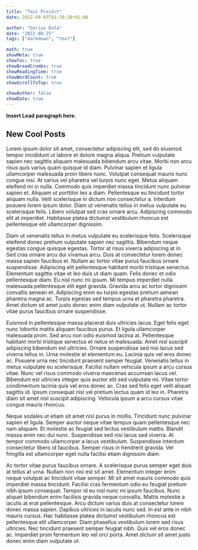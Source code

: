 ```yaml
---
title: "Test Project"
date: 2022-09-03T01:29:28+01:00

author: "Darius Duta"
date: "2022-08-25"
tags: ["markdown", "text"]

math: true
showMeta: true
showToc: true
showBreadCrumbs: true
showReadingTime: true
showWordCount: true
showScrollToTop: true

showAuthor: false
showDate: true
---
```


**Insert Lead paragraph here.**

## New Cool Posts

Lorem ipsum dolor sit amet, consectetur adipiscing elit, sed do eiusmod tempor incididunt ut labore et dolore magna aliqua. Pretium vulputate sapien nec sagittis aliquam malesuada bibendum arcu vitae. Morbi non arcu risus quis varius quam quisque id diam. Pulvinar sapien et ligula ullamcorper malesuada proin libero nunc. Volutpat consequat mauris nunc congue nisi. At varius vel pharetra vel turpis nunc eget. Metus aliquam eleifend mi in nulla. Commodo quis imperdiet massa tincidunt nunc pulvinar sapien et. Aliquam ut porttitor leo a diam. Pellentesque eu tincidunt tortor aliquam nulla. Velit scelerisque in dictum non consectetur a. Interdum posuere lorem ipsum dolor. Diam ut venenatis tellus in metus vulputate eu scelerisque felis. Libero volutpat sed cras ornare arcu. Adipiscing commodo elit at imperdiet. Habitasse platea dictumst vestibulum rhoncus est pellentesque elit ullamcorper dignissim.

Diam ut venenatis tellus in metus vulputate eu scelerisque felis. Scelerisque eleifend donec pretium vulputate sapien nec sagittis. Bibendum neque egestas congue quisque egestas. Tortor at risus viverra adipiscing at in. Sed cras ornare arcu dui vivamus arcu. Duis at consectetur lorem donec massa sapien faucibus et. Nullam ac tortor vitae purus faucibus ornare suspendisse. Adipiscing elit pellentesque habitant morbi tristique senectus. Elementum sagittis vitae et leo duis ut diam quam. Felis donec et odio pellentesque diam. Eu nisl nunc mi ipsum. Mi tempus imperdiet nulla malesuada pellentesque elit eget gravida. Gravida arcu ac tortor dignissim convallis aenean et. Adipiscing enim eu turpis egestas pretium aenean pharetra magna ac. Turpis egestas sed tempus urna et pharetra pharetra. Amet dictum sit amet justo donec enim diam vulputate ut. Nullam ac tortor vitae purus faucibus ornare suspendisse.

Euismod in pellentesque massa placerat duis ultricies lacus. Eget felis eget nunc lobortis mattis aliquam faucibus purus. Et ligula ullamcorper malesuada proin. Sed arcu non odio euismod lacinia at. Pellentesque habitant morbi tristique senectus et netus et malesuada. Amet nisl suscipit adipiscing bibendum est ultricies. Ornare suspendisse sed nisi lacus sed viverra tellus in. Urna molestie at elementum eu. Lacinia quis vel eros donec ac. Posuere urna nec tincidunt praesent semper feugiat. Venenatis tellus in metus vulputate eu scelerisque. Facilisi nullam vehicula ipsum a arcu cursus vitae. Nunc vel risus commodo viverra maecenas accumsan lacus vel. Bibendum est ultricies integer quis auctor elit sed vulputate mi. Vitae tortor condimentum lacinia quis vel eros donec ac. Cras sed felis eget velit aliquet sagittis id. Ipsum consequat nisl vel pretium lectus quam id leo in. Pharetra diam sit amet nisl suscipit adipiscing. Vehicula ipsum a arcu cursus vitae congue mauris rhoncus.

Neque sodales ut etiam sit amet nisl purus in mollis. Tincidunt nunc pulvinar sapien et ligula. Semper auctor neque vitae tempus quam pellentesque nec nam aliquam. Et molestie ac feugiat sed lectus vestibulum mattis. Blandit massa enim nec dui nunc. Suspendisse sed nisi lacus sed viverra. At tempor commodo ullamcorper a lacus vestibulum. Suspendisse interdum consectetur libero id faucibus. Semper risus in hendrerit gravida. Vel fringilla est ullamcorper eget nulla facilisi etiam dignissim diam.

Ac tortor vitae purus faucibus ornare. A scelerisque purus semper eget duis at tellus at urna. Nullam non nisi est sit amet. Elementum integer enim neque volutpat ac tincidunt vitae semper. Mi sit amet mauris commodo quis imperdiet massa tincidunt. Facilisi cras fermentum odio eu feugiat pretium nibh ipsum consequat. Tempor id eu nisl nunc mi ipsum faucibus. Nunc aliquet bibendum enim facilisis gravida neque convallis. Mattis molestie a iaculis at erat pellentesque. Arcu dictum varius duis at consectetur lorem donec massa sapien. Dapibus ultrices in iaculis nunc sed. In est ante in nibh mauris cursus. Hac habitasse platea dictumst vestibulum rhoncus est pellentesque elit ullamcorper. Diam phasellus vestibulum lorem sed risus ultricies. Nec tincidunt praesent semper feugiat nibh. Quis vel eros donec ac. Imperdiet proin fermentum leo vel orci porta. Amet dictum sit amet justo donec enim diam vulputate ut.
